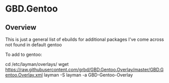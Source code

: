 # GBD.Gentoo

## Overview

This is just a general list of ebuilds for additional packages I've come across not found in default gentoo

To add to gentoo:

cd /etc/layman/overlays/
wget https://raw.githubusercontent.com/grbd/GBD.Gentoo.Overlay/master/GBD.Gentoo.Overlay.xml
layman -S
layman -a GBD-Gentoo-Overlay


